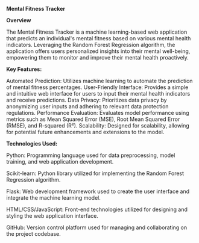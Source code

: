 **Mental Fitness Tracker**

**Overview**

The Mental Fitness Tracker is a machine learning-based web application that predicts an individual's mental fitness based on various mental health indicators. Leveraging the Random Forest Regression algorithm, the application offers users personalized insights into their mental well-being, empowering them to monitor and improve their mental health proactively.

**Key Features:**

Automated Prediction: Utilizes machine learning to automate the prediction of mental fitness percentages.
User-Friendly Interface: Provides a simple and intuitive web interface for users to input their mental health indicators and receive predictions.
Data Privacy: Prioritizes data privacy by anonymizing user inputs and adhering to relevant data protection regulations.
Performance Evaluation: Evaluates model performance using metrics such as Mean Squared Error (MSE), Root Mean Squared Error (RMSE), and R-squared (R²).
Scalability: Designed for scalability, allowing for potential future enhancements and extensions to the model.

**Technologies Used:**

Python: Programming language used for data preprocessing, model training, and web application development.

Scikit-learn: Python library utilized for implementing the Random Forest Regression algorithm.

Flask: Web development framework used to create the user interface and integrate the machine learning model.

HTML/CSS/JavaScript: Front-end technologies utilized for designing and styling the web application interface.

GitHub: Version control platform used for managing and collaborating on the project codebase.

